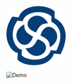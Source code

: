 <p>

  <img src="https://raw.githubusercontent.com/ashee022/ashee022/main/enterpriseLogo.svg"
       width="160" alt="EA rotating logo"/>
</p>

![Demo](assets/g.gif)
